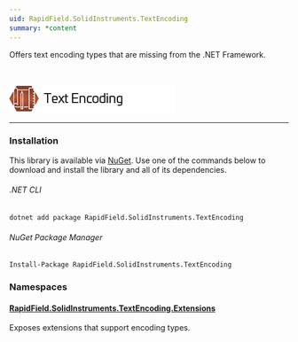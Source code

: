 ```yaml
---
uid: RapidField.SolidInstruments.TextEncoding
summary: *content
---
```


<!--
Copyright (c) RapidField LLC. Licensed under the MIT License. See LICENSE.txt in the project root for license information.
-->

Offers text encoding types that are missing from the .NET Framework.

<br />

![Text Encoding label](../images/Label.TextEncoding.300w.png)
- - -

### Installation

This library is available via [NuGet](https://docs.microsoft.com/en-us/nuget/quickstart/install-and-use-a-package-in-visual-studio). Use one of the commands below to download and install the library and all of its dependencies.

###### .NET CLI

```shell
dotnet add package RapidField.SolidInstruments.TextEncoding
```

###### NuGet Package Manager

```shell
Install-Package RapidField.SolidInstruments.TextEncoding
```

### Namespaces

#### [RapidField.SolidInstruments.TextEncoding.Extensions](https://www.solidinstruments.com/api/RapidField.SolidInstruments.TextEncoding.Extensions.html)

<section>
Exposes extensions that support encoding types.
</section>